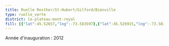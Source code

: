 ```yaml
---
title: Ruelle Resther/St-Hubert/Gilford/Bienville
type: ruelle_verte
district: le-plateau-mont-royal
fill: [{"lat":45.52657,"lng":-73.583597},{"lat":45.526915,"lng":-73.583318}]
---
```


Année d'inauguration : 2012